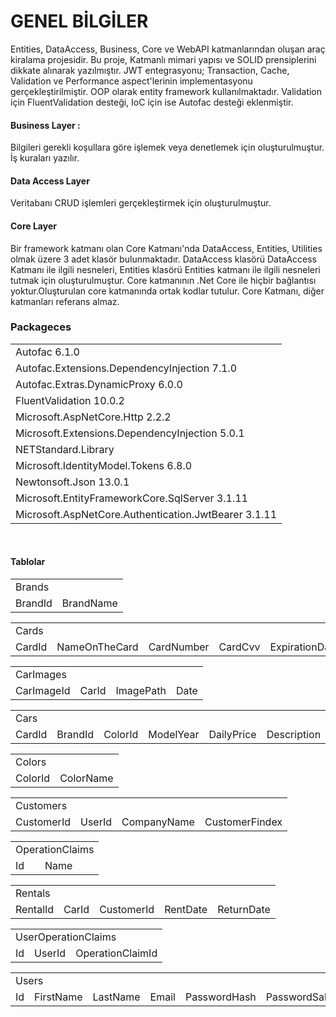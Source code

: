 <h1>GENEL BİLGİLER</h1>
<p>Entities, DataAccess, Business, Core ve WebAPI katmanlarından oluşan araç kiralama projesidir. Bu proje, Katmanlı mimari yapısı ve SOLID prensiplerini dikkate alınarak yazılmıştır. 
JWT entegrasyonu; Transaction, Cache, Validation ve Performance aspect'lerinin implementasyonu gerçekleştirilmiştir. OOP olarak entity framework kullanılmaktadır.
Validation için FluentValidation desteği, IoC için ise Autofac desteği eklenmiştir.</p>

<h4>Business Layer : </h4>
Bilgileri gerekli koşullara göre işlemek veya denetlemek için oluşturulmuştur. İş kuraları yazılır.
<br>
<h4>Data Access Layer</h4>
Veritabanı CRUD işlemleri gerçekleştirmek için oluşturulmuştur.
<br>
<h4>Core Layer</h4>
Bir framework katmanı olan Core Katmanı'nda DataAccess, Entities, Utilities olmak üzere 3 adet klasör bulunmaktadır.
DataAccess klasörü DataAccess Katmanı ile ilgili nesneleri, Entities klasörü Entities katmanı ile ilgili nesneleri tutmak için oluşturulmuştur. 
Core katmanının .Net Core ile hiçbir bağlantısı yoktur.Oluşturulan core katmanında ortak kodlar tutulur. 
Core Katmanı, diğer katmanları referans almaz.
<br>


<h3>Packageces</h3>
<table>
<tr>
<td>Autofac 6.1.0 </td>
</tr>
<tr>
<td>Autofac.Extensions.DependencyInjection 7.1.0 </td>
</tr>
<tr>
<td>Autofac.Extras.DynamicProxy 6.0.0 </td>
</tr>
<tr>
<td>FluentValidation 10.0.2 </td>
</tr>
<tr>
<td>Microsoft.AspNetCore.Http 2.2.2 </td>
</tr>
<tr>
<td>Microsoft.Extensions.DependencyInjection 5.0.1 </td>
</tr>
<tr>
<td>NETStandard.Library </td>
</tr>
<tr>
<td>Microsoft.IdentityModel.Tokens 6.8.0 </td>
</tr>
<tr>
<td>Newtonsoft.Json 13.0.1 </td>
</tr>
<tr>
<td>Microsoft.EntityFrameworkCore.SqlServer 3.1.11 </td>
</tr>
<tr>
<td> Microsoft.AspNetCore.Authentication.JwtBearer 3.1.11 </td>
</tr>
</table>

<br>
<h4>Tablolar</h4>
<table>
<tr >
<td colspan = "2">Brands </td>
</tr>
<tr><td>BrandId</td>
<td>BrandName</td>
</tr>
</table>

<table>
<tr >
<td colspan = "6">Cards </td>
</tr>
<tr><td>CardId</td>
<td>NameOnTheCard</td>
<td>CardNumber</td>
<td>CardCvv</td>
<td>ExpirationDate</td>
<td>MoneyInTheCard</td>
</tr>
</table>

<table>
<tr >
<td colspan = "4">CarImages </td>
</tr>
<tr><td>CarImageId</td>
<td>CarId</td>
<td>ImagePath</td>
<td>Date</td>
</tr>
</table>

<table>
<tr >
<td colspan = "7">Cars </td>
</tr>
<tr><td>CardId</td>
<td>BrandId</td>
<td>ColorId</td>
<td>ModelYear</td>
<td>DailyPrice</td>
<td>Description</td>
<td>CarFindex</td>
</tr>
</table>

<table>
<tr >
<td colspan = "2">Colors </td>
</tr>
<tr><td>ColorId</td>
<td>ColorName</td>
</tr>
</table>

<table>
<tr >
<td colspan = "4">Customers </td>
</tr>
<tr><td>CustomerId</td>
<td>UserId</td>
<td>CompanyName</td>
<td>CustomerFindex</td>
</tr>
</table>

<table>
<tr >
<td colspan = "2">OperationClaims </td>
</tr>
<tr><td>Id</td>
<td>Name</td>
</tr>
</table>

<table>
<tr >
<td colspan = "5">Rentals </td>
</tr>
<tr><td>RentalId</td>
<td>CarId</td>
<td>CustomerId</td>
<td>RentDate</td>
<td>ReturnDate</td>
</tr>
</table>

<table>
<tr >
<td colspan = "3">UserOperationClaims </td>
</tr>
<tr><td>Id</td>
<td>UserId</td>
<td>OperationClaimId</td>
</tr>
</table>


<table>
<tr >
<td colspan = "7">Users</td>
</tr>
<tr><td>Id</td>
<td>FirstName</td>
<td>LastName</td>
<td>Email</td>
<td>PasswordHash</td>
<td>PasswordSalt</td>
<td>Status</td>
</tr>
</table>


